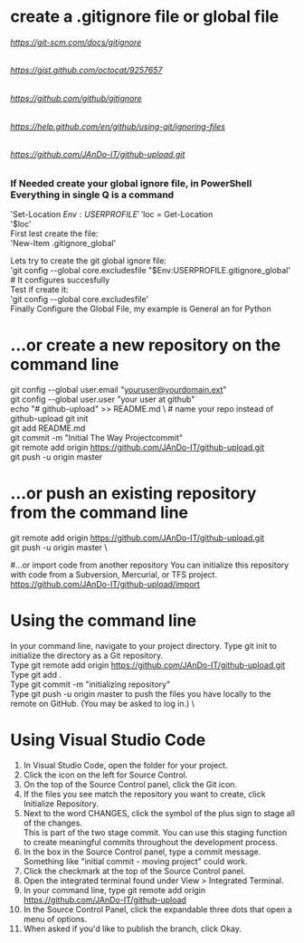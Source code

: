 
# create a .gitignore file or global file
###### https://git-scm.com/docs/gitignore
###### https://gist.github.com/octocat/9257657
###### https://github.com/github/gitignore
###### https://help.github.com/en/github/using-git/ignoring-files
###### https://github.com/JAnDo-IT/github-upload.git

### If Needed create your global ignore file, in PowerShell Everything in single Q is a command
'Set-Location $Env:USERPROFILE' \
'$loc = Get-Location \
'$loc' \
First lest create the file: \
'New-Item .gitignore_global'

Lets try to create the git global ignore file: \
'git config --global core.excludesfile "$Env:USERPROFILE\.gitignore_global' # It configures succesfully \
Test if create it: \
'git config --global core.excludesfile' \
Finally Configure the Global File, my example is General an for Python


# …or create a new repository on the command line
git config --global user.email "youruser@yourdomain.ext" \
git config --global user.user "your user at github" \
echo "# github-upload" >> README.md \ # name your repo instead of github-upload
git init \
git add README.md \
git commit -m "Initial The Way Projectcommit" \
git remote add origin https://github.com/JAnDo-IT/github-upload.git \
git push -u origin master

# …or push an existing repository from the command line
git remote add origin https://github.com/JAnDo-IT/github-upload.git \
git push -u origin master \

#…or import code from another repository
You can initialize this repository with code from a Subversion, Mercurial, or TFS project. \
https://github.com/JAnDo-IT/github-upload/import 

# Using the command line

In your command line, navigate to your project directory. Type git init to initialize the directory as a Git repository. \
Type git remote add origin https://github.com/JAnDo-IT/github-upload.git \
Type git add . \
Type git commit -m "initializing repository" \
Type git push -u origin master to push the files you have locally to the remote on GitHub. (You may be asked to log in.) \

# Using Visual Studio Code
1. In Visual Studio Code, open the folder for your project.
2. Click the icon on the left for Source Control.
3. On the top of the Source Control panel, click the Git icon.
4. If the files you see match the repository you want to create, click Initialize Repository.
5. Next to the word CHANGES, click the symbol of the plus sign to stage all of the changes. \
	This is part of the two stage commit. You can use this staging function to create meaningful commits throughout the development process.
6. In the box in the Source Control panel, type a commit message. Something like "initial commit - moving project" could work.
7. Click the checkmark at the top of the Source Control panel.
8. Open the integrated terminal found under View > Integrated Terminal.
9. In your command line, type git remote add origin https://github.com/JAnDo-IT/github-upload
10. In the Source Control Panel, click the expandable three dots that open a menu of options.
11. When asked if you'd like to publish the branch, click Okay.

